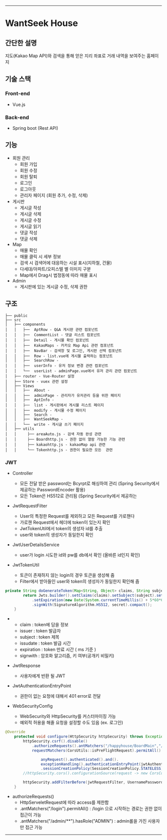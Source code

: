 
---

# WantSeek House


## 간단한 설명

지도(Kakao Map API)와 검색을 통해 얻은 지리 좌표로 거래 내역을 보여주는 홈페이지


## 기술 스택

### Front-end

- Vue.js

### Back-end

- Spring boot (Rest API)

## 기능

- 회원 관리
  - 회원 가입
  - 회원 수정
  - 회원 탈퇴
  - 로그인
  - 로그아웃
  - 관리자 페이지 (회원 추가, 수정, 삭제)
- 게시판
  - 게시글 작성
  - 게시글 삭제
  - 게시글 수정
  - 게시글 읽기
  - 댓글 작성
  - 댓글 삭제
- Map
  - 매물 확인
  - 매물 클릭 시 세부 정보
  - 검색 시 검색어에 대응하는 시설 표시(지하철, 건물)
  - 다세대/아파트/오피스텔 별 이미지 구분
  - Map에서 Drag시 법정동에 따라 매물 표시
- Admin
  - 게시판에 있는 게시글 수정, 삭제 권한

## 구조

    ├── public
    ├── src
    │   ├── components
    │   │   ├──  AptRow - Q&A 게시판 관련 컴포넌트
    │   │   ├──  CommentList - 댓글 리스트 컴포넌트
    │   │   ├──  Detail - 게시물 확인 컴포넌트
    │   │   ├──  KakaoMaps - 카카오 Map Api 관련 컴포넌트
    │   │   ├──  NavBar - 검색창 및 로그인, 게시판 선택 컴포넌트
    │   │   ├──  Row - list.vue에 게시물 출력하는 컴포넌트
    │   │   ├──  SearchRow - 
    │   │   ├──  userInfo - 유저 정보 변경 관련 컴포넌트
    │   │   └──  userList - adminPage.vue에서 유저 관리 관련 컴포넌트
    │   ├── router - Vue-Router 설정
    │   ├── Store - vuex 관련 설정
    │   ├── Views
    │   │   ├──  About - 
    │   │   ├──  adminPage - 관리자가 유저관리 등을 위한 페이지
    │   │   ├──  AptInfo - 
    │   │   ├──  list - 게시판에서 게시물 리스트 페이지
    │   │   ├──  modify - 게시물 수정 페이지
    │   │   ├──  Search - 
    │   │   ├──  WantSeekMap - 
    │   │   └──  write - 게시글 쓰기 페이지
    │   ├── utils
    │   │     ├── areaAuto.js - 검색 자동 완성 관련
    │   │     ├── Boardhttp.js - 권한 없이 열람 가능한 기능 관련
    │   │     ├── kakaohttp.js - kakaoMap api 관련
    │   │     └── Tokenhttp.js - 권한이 필요한 모든  관련



### JWT

* Controller
  * 모든 전달 받은 password는 Bcyrpt로 해싱하여 관리 (Spring Security에서 제공하는 PasswordEncoder 활용)
  * 모든 Token은 HS512로 관리됨 (Spring Security에서 제공하는 



* JwtRequestFilter
  * User의 특정한 Request를 제외하고 모든 Request를 가로챈다
  * 가로챈 Request에서 헤더에 token이 있는지 확인
  * JwtTokenUtil에서 token의 생성자 id를 추출
  * user와 token의 생성자가 동일한지 확인

* JwtUserDetailsService
  * user가 login 시도한 id와 pw를 db에서 확인 (올바른 id인지 확인)

* JwtTokenUtil
  * 토큰이 존재하지 않는 login의 경우 토큰을 생성해 줌
  * Filter에서 받아들인 user와 token의 생성자가 동일한지 확인해 줌

```java
private String doGenerateToken(Map<String, Object> claims, String subject) {
        return Jwts.builder().setClaims(claims).setSubject(subject).setIssuedAt(new Date(System.currentTimeMillis()))
            .setExpiration(new Date(System.currentTimeMillis() + 5*60*60 ))
            .signWith(SignatureAlgorithm.HS512, secret).compact();
    }
```

*
  * claim : token에 담을 정보
  * issuer : token 발급자
  * subject : token 제목
  * issudate : token 발급 시간
  * expiration : token 만료 시간 ( ms 기준 )
  * signwith : 암호화 알고리즘, 키 여부(공개키 비밀키)


* JwtResponse
  * 사용자에게 반환 될 JWT

* JwtAuthenticationEntryPoint
  * 권한이 없는 요청에 대해서 401 error로 전달

* WebSecurityConfig
  * WebSecurity와 HttpSecurity를 커스터마이징 가능
  * 예외적 허용을 해줄 요청을 설정할 수도 있음 (ex. 로그인)
  
```java
@Override
    protected void configure(HttpSecurity httpSecurity) throws Exception {
        httpSecurity.csrf().disable()
            .authorizeRequests().antMatchers("/happyhouse/BoardMain","/happyhouse/board/**", "/happyhouse/login","/happyhouse/signUp", "/happyhouse/test" , "/happyhouse/board","/happyhouse/house/**", "/happyhouse/ajax","/img/**","/","/js/**", "/css/**","/**").permitAll().
            requestMatchers(CorsUtils::isPreFlightRequest).permitAll().

                anyRequest().authenticated().and().
                exceptionHandling().authenticationEntryPoint(jwtAuthenticationEntryPoint).and().sessionManagement()
                .sessionCreationPolicy(SessionCreationPolicy.STATELESS);
        //httpSecurity.cors().configurationSource(request -> new CorsConfiguration().applyPermitDefaultValues());

        httpSecurity.addFilterBefore(jwtRequestFilter, UsernamePasswordAuthenticationFilter.class);
    }

```
* authorizeRequests()
  * HttpServeletRequest에 따라 access를 제한함
  * .antMatchers("/login").permitAll() : /login 으로 시작하는 경로는 권한 없이 접근이 가능
  * .antMatchers("/admin/**").hasRole("ADMIN") : admin롤을 가진 사용자만 접근 가능


---
